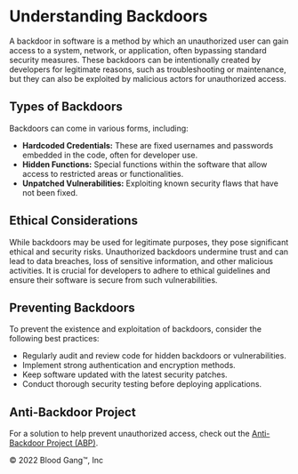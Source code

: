  <h1>Understanding Backdoors</h1>
        <p>
            A backdoor in software is a method by which an unauthorized user can gain access to a system, network, or application, often bypassing standard security measures. These backdoors can be intentionally created by developers for legitimate reasons, such as troubleshooting or maintenance, but they can also be exploited by malicious actors for unauthorized access.
        </p>
        <h2>Types of Backdoors</h2>
        <p>
            Backdoors can come in various forms, including:
        </p>
        <ul>
            <li><strong>Hardcoded Credentials:</strong> These are fixed usernames and passwords embedded in the code, often for developer use.</li>
            <li><strong>Hidden Functions:</strong> Special functions within the software that allow access to restricted areas or functionalities.</li>
            <li><strong>Unpatched Vulnerabilities:</strong> Exploiting known security flaws that have not been fixed.</li>
        </ul>
        <h2>Ethical Considerations</h2>
        <p>
            While backdoors may be used for legitimate purposes, they pose significant ethical and security risks. Unauthorized backdoors undermine trust and can lead to data breaches, loss of sensitive information, and other malicious activities. It is crucial for developers to adhere to ethical guidelines and ensure their software is secure from such vulnerabilities.
        </p>
        <h2>Preventing Backdoors</h2>
        <p>
            To prevent the existence and exploitation of backdoors, consider the following best practices:
        </p>
        <ul>
            <li>Regularly audit and review code for hidden backdoors or vulnerabilities.</li>
            <li>Implement strong authentication and encryption methods.</li>
            <li>Keep software updated with the latest security patches.</li>
            <li>Conduct thorough security testing before deploying applications.</li>
        </ul>
        <h2>Anti-Backdoor Project</h2>
        <p>
            For a solution to help prevent unauthorized access, check out the <a href="https://github.com/Blood-Gang-Inc/Backdoor/blob/main/ABP.lua" target="_blank">Anti-Backdoor Project (ABP)</a>.
        </p>
    </div>
    <div>
        <p>&copy; 2022 Blood Gang™️, Inc</p>
    </div>
</body>
</html>
